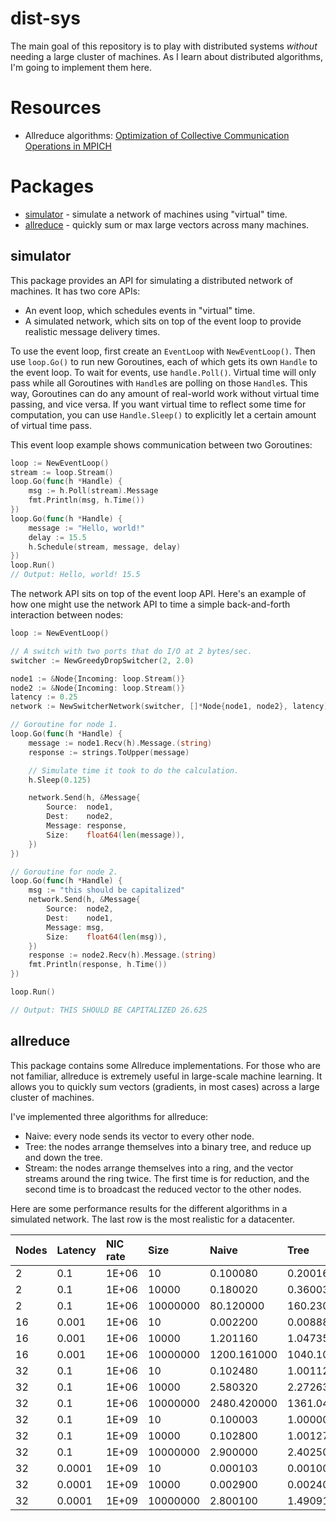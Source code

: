 # dist-sys

The main goal of this repository is to play with distributed systems *without* needing a large cluster of machines. As I learn about distributed algorithms, I'm going to implement them here.

# Resources

 * Allreduce algorithms: [Optimization of Collective Communication Operations in MPICH](http://www.mcs.anl.gov/~thakur/papers/ijhpca-coll.pdf)

# Packages

 * [simulator](#simulator) - simulate a network of machines using "virtual" time.
 * [allreduce](#allreduce) - quickly sum or max large vectors across many machines.

## simulator

This package provides an API for simulating a distributed network of machines. It has two core APIs:

 * An event loop, which schedules events in "virtual" time.
 * A simulated network, which sits on top of the event loop to provide realistic message delivery times.

To use the event loop, first create an `EventLoop` with `NewEventLoop()`. Then use `loop.Go()` to run new Goroutines, each of which gets its own `Handle` to the event loop. To wait for events, use `handle.Poll()`. Virtual time will only pass while all Goroutines with `Handle`s are polling on those `Handle`s. This way, Goroutines can do any amount of real-world work without virtual time passing, and vice versa. If you want virtual time to reflect some time for computation, you can use `Handle.Sleep()` to explicitly let a certain amount of virtual time pass.

This event loop example shows communication between two Goroutines:

```go
loop := NewEventLoop()
stream := loop.Stream()
loop.Go(func(h *Handle) {
    msg := h.Poll(stream).Message
    fmt.Println(msg, h.Time())
})
loop.Go(func(h *Handle) {
    message := "Hello, world!"
    delay := 15.5
    h.Schedule(stream, message, delay)
})
loop.Run()
// Output: Hello, world! 15.5
```

The network API sits on top of the event loop API. Here's an example of how one might use the network API to time a simple back-and-forth interaction between nodes:

```go
loop := NewEventLoop()

// A switch with two ports that do I/O at 2 bytes/sec.
switcher := NewGreedyDropSwitcher(2, 2.0)

node1 := &Node{Incoming: loop.Stream()}
node2 := &Node{Incoming: loop.Stream()}
latency := 0.25
network := NewSwitcherNetwork(switcher, []*Node{node1, node2}, latency)

// Goroutine for node 1.
loop.Go(func(h *Handle) {
    message := node1.Recv(h).Message.(string)
    response := strings.ToUpper(message)

    // Simulate time it took to do the calculation.
    h.Sleep(0.125)

    network.Send(h, &Message{
        Source:  node1,
        Dest:    node2,
        Message: response,
        Size:    float64(len(message)),
    })
})

// Goroutine for node 2.
loop.Go(func(h *Handle) {
    msg := "this should be capitalized"
    network.Send(h, &Message{
        Source:  node2,
        Dest:    node1,
        Message: msg,
        Size:    float64(len(msg)),
    })
    response := node2.Recv(h).Message.(string)
    fmt.Println(response, h.Time())
})

loop.Run()

// Output: THIS SHOULD BE CAPITALIZED 26.625
```

## allreduce

This package contains some Allreduce implementations. For those who are not familiar, allreduce is extremely useful in large-scale machine learning. It allows you to quickly sum vectors (gradients, in most cases) across a large cluster of machines.

I've implemented three algorithms for allreduce:

 * Naive: every node sends its vector to every other node.
 * Tree: the nodes arrange themselves into a binary tree, and reduce up and down the tree.
 * Stream: the nodes arrange themselves into a ring, and the vector streams around the ring twice. The first time is for reduction, and the second time is to broadcast the reduced vector to the other nodes.

Here are some performance results for the different algorithms in a simulated network. The last row is the most realistic for a datacenter.

| Nodes | Latency | NIC rate | Size | Naive | Tree | Stream |
|:--|:--|:--|:--|:--|:--|:--|
| 2 | 0.1 | 1E+06 | 10 | 0.100080 | 0.200160 | 0.800232 |
| 2 | 0.1 | 1E+06 | 10000 | 0.180020 | 0.360030 | 1.020026 |
| 2 | 0.1 | 1E+06 | 10000000 | 80.120000 | 160.230000 | 200.860011 |
| 16 | 0.001 | 1E+06 | 10 | 0.002200 | 0.008880 | 0.067676 |
| 16 | 0.001 | 1E+06 | 10000 | 1.201160 | 1.047350 | 0.419556 |
| 16 | 0.001 | 1E+06 | 10000000 | 1200.161000 | 1040.107250 | 305.143356 |
| 32 | 0.1 | 1E+06 | 10 | 0.102480 | 1.001120 | 9.901000 |
| 32 | 0.1 | 1E+06 | 10000 | 2.580320 | 2.272630 | 19.551941 |
| 32 | 0.1 | 1E+06 | 10000000 | 2480.420000 | 1361.042500 | 336.256147 |
| 32 | 0.1 | 1E+09 | 10 | 0.100003 | 1.000001 | 9.900001 |
| 32 | 0.1 | 1E+09 | 10000 | 0.102800 | 1.001270 | 19.100486 |
| 32 | 0.1 | 1E+09 | 10000000 | 2.900000 | 2.402500 | 19.185915 |
| 32 | 0.0001 | 1E+09 | 10 | 0.000103 | 0.001001 | 0.009901 |
| 32 | 0.0001 | 1E+09 | 10000 | 0.002900 | 0.002403 | 0.019586 |
| 32 | 0.0001 | 1E+09 | 10000000 | 2.800100 | 1.490913 | 0.358567 |
